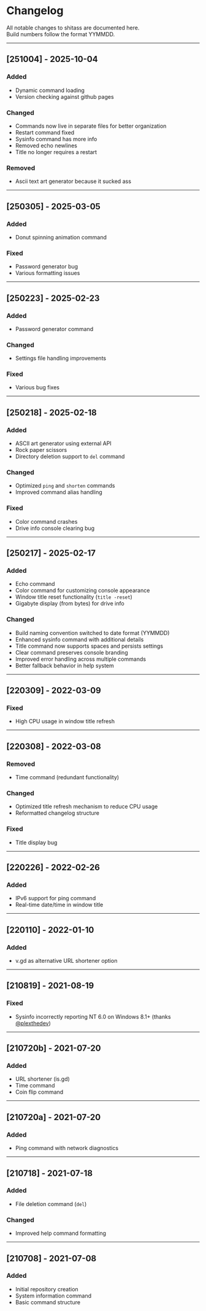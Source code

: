 # Changelog

All notable changes to shitass are documented here.  
Build numbers follow the format YYMMDD.

---

## [251004] - 2025-10-04
### Added
- Dynamic command loading
- Version checking against github pages

### Changed
- Commands now live in separate files for better organization
- Restart command fixed
- Sysinfo command has more info
- Removed echo newlines
- Title no longer requires a restart

### Removed
- Ascii text art generator because it sucked ass

---

## [250305] - 2025-03-05
### Added
- Donut spinning animation command

### Fixed
- Password generator bug
- Various formatting issues

---

## [250223] - 2025-02-23
### Added
- Password generator command

### Changed
- Settings file handling improvements

### Fixed
- Various bug fixes

---

## [250218] - 2025-02-18
### Added
- ASCII art generator using external API
- Rock paper scissors
- Directory deletion support to `del` command

### Changed
- Optimized `ping` and `shorten` commands
- Improved command alias handling

### Fixed
- Color command crashes
- Drive info console clearing bug

---

## [250217] - 2025-02-17
### Added
- Echo command
- Color command for customizing console appearance
- Window title reset functionality (`title -reset`)
- Gigabyte display (from bytes) for drive info

### Changed
- Build naming convention switched to date format (YYMMDD)
- Enhanced sysinfo command with additional details
- Title command now supports spaces and persists settings
- Clear command preserves console branding
- Improved error handling across multiple commands
- Better fallback behavior in help system

---

## [220309] - 2022-03-09
### Fixed
- High CPU usage in window title refresh

---

## [220308] - 2022-03-08
### Removed
- Time command (redundant functionality)

### Changed
- Optimized title refresh mechanism to reduce CPU usage
- Reformatted changelog structure

### Fixed
- Title display bug

---

## [220226] - 2022-02-26
### Added
- IPv6 support for ping command
- Real-time date/time in window title

---

## [220110] - 2022-01-10
### Added
- v.gd as alternative URL shortener option

---

## [210819] - 2021-08-19
### Fixed
- Sysinfo incorrectly reporting NT 6.0 on Windows 8.1+ (thanks [@plexthedev](https://github.com/plexthedev))

---

## [210720b] - 2021-07-20
### Added
- URL shortener (is.gd)
- Time command
- Coin flip command

---

## [210720a] - 2021-07-20
### Added
- Ping command with network diagnostics

---

## [210718] - 2021-07-18
### Added
- File deletion command (`del`)

### Changed
- Improved help command formatting

---

## [210708] - 2021-07-08
### Added
- Initial repository creation
- System information command
- Basic command structure
